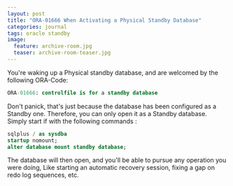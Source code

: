 ```yaml
---
layout: post
title: "ORA-01666 When Activating a Physical Standby Database"
categories: journal
tags: oracle standby
image:
  feature: archive-room.jpg
  teaser: archive-room-teaser.jpg
---
```

You're waking up a Physical standby database, and are welcomed by the following ORA-Code:

```sql
ORA-01666: controlfile is for a standby database
```

Don't panick, that's just because the database has been configured as a Standby one. Therefore, you can only open it as a Standby database. Simply start if with the following commands :

```sql
sqlplus / as sysdba
startup nomount;
alter database mount standby database;
```

The database will then open, and you'll be able to pursue any operation you were doing, Like starting an automatic recovery session, fixing a gap on redo log sequences, etc.
